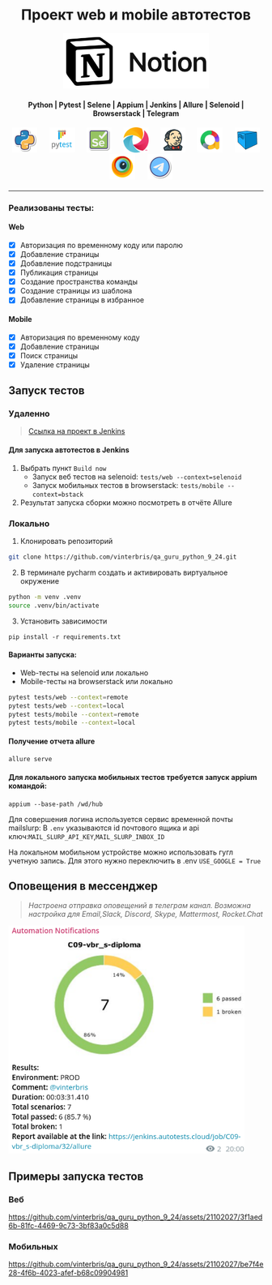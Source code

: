 <h1 align="center">Проект web и mobile автотестов</h1>
<p align="center">
<a href="https://notion.so">
  <img src="resources/images/notion.png" width="" height="110">
</a>
</p>



<h4 align="center">Python | Pytest | Selene | Appium | Jenkins | Allure | Selenoid | Browserstack | Telegram</h4>
<h4 align="center">
<img height="50" src="resources/images/Python.png"/>      &nbsp;&nbsp;&nbsp;&nbsp;&nbsp;
<img height="50" src="resources/images/Pytest.svg"/>      &nbsp;&nbsp;&nbsp;&nbsp;&nbsp;
<img height="50" src="resources/images/Selene.png"/>      &nbsp;&nbsp;&nbsp;&nbsp;&nbsp;
<img height="50" src="resources/images/appium.png"/>      &nbsp;&nbsp;&nbsp;&nbsp;&nbsp;
<img height="50" src="resources/images/jenkins.png"/>     &nbsp;&nbsp;&nbsp;&nbsp;&nbsp;
<img height="50" src="resources/images/allure.png"/>      &nbsp;&nbsp;&nbsp;&nbsp;&nbsp;
<img height="50" src="resources/images/Selenoid.svg"/>    &nbsp;&nbsp;&nbsp;&nbsp;&nbsp;
<img height="50" src="resources/images/browserstack.png"/>    &nbsp;&nbsp;&nbsp;&nbsp;&nbsp;
<img height="50" src="resources/images/telegram.png"/>
</h4>



---

### Реализованы тесты:

#### Web

- [x] Авторизация по временному коду или паролю
- [x] Добавление страницы
- [x] Добавление подстраницы
- [x] Публикация страницы
- [x] Создание пространства команды
- [x] Создание страницы из шаблона
- [x] Добавление страницы в избранное

#### Mobile

- [x] Авторизация по временному коду
- [x] Добавление страницы
- [x] Поиск страницы
- [x] Удаление страницы

## Запуск тестов

### Удаленно

> <a target="_blank" href="https://jenkins.autotests.cloud/job/C09-vbr_s-diploma/">Ссылка на проект в Jenkins</a>

#### Для запуска автотестов в Jenkins

1. Выбрать пункт `Build now`
    * Запуск веб тестов на selenoid: `tests/web --context=selenoid`
    * Запуск мобильных тестов в browserstack: `tests/mobile --context=bstack`
2. Результат запуска сборки можно посмотреть в отчёте Allure

### Локально

1. Клонировать репозиторий

```bash
git clone https://github.com/vinterbris/qa_guru_python_9_24.git
```

2. В терминале pycharm создать и активировать виртуальное окружение

```bash
python -m venv .venv 
source .venv/bin/activate 
```

3. Установить зависимости

```
pip install -r requirements.txt 
```

#### Варианты запуска:

* Web-тесты на selenoid или локально
* Mobile-тесты на browserstack или локально

```bash
pytest tests/web --context=remote
pytest tests/web --context=local
pytest tests/mobile --context=remote
pytest tests/mobile --context=local
```

#### Получение отчета allure

```bazaar
allure serve
```

#### Для локального запуска мобильных тестов требуется запуск appium командой:

```
appium --base-path /wd/hub
```

Для совершения логина используется сервис временной почты mailslurp:
В `.env` указываются id почтового ящика и api ключ:`MAIL_SLURP_API_KEY`,`MAIL_SLURP_INBOX_ID`

На локальном мобильном устройстве можно использовать гугл учетную запись. Для этого нужно переключить в .env
`USE_GOOGLE = True`

## Оповещения в мессенджер

> _Настроена отправка оповещений в телеграм канал. Возможна настройка для Email,Slack, Discord, Skype, Mattermost,
Rocket.Chat_

<img src="resources/images/screenshot_telegram.png" width="" height="450">

## Примеры запуска тестов

### Веб

https://github.com/vinterbris/qa_guru_python_9_24/assets/21102027/3f1aed6b-81fc-4469-9c73-3bf83a0c5d88

### Мобильных

https://github.com/vinterbris/qa_guru_python_9_24/assets/21102027/be7f4e28-4f6b-4023-afef-b68c09904981



